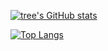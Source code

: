 [![tree's GitHub stats](https://github-readme-stats.vercel.app/api?username=Jiacheng787&hide=contribs,prs&show_icons=true&theme=radical)](https://github.com/anuraghazra/github-readme-stats)

[![Top Langs](https://github-readme-stats.vercel.app/api/top-langs/?username=Jiacheng787&layout=compact)](https://github.com/anuraghazra/github-readme-stats)

